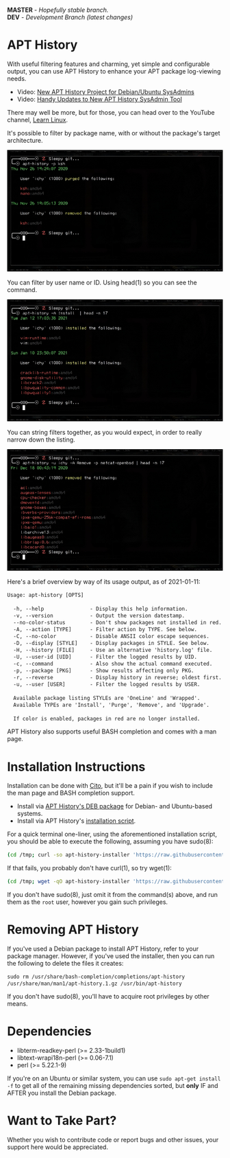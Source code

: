 **MASTER** - _Hopefully stable branch._\
**DEV** - _Development Branch (latest changes)_

# APT History

With useful filtering features and charming, yet simple and configurable output, you can use APT History to enhance your APT package log-viewing needs.

* Video: [New APT History Project for Debian/Ubuntu SysAdmins](https://www.youtube.com/watch?v=NRKhxaL0kGQ)
* Video: [Handy Updates to New APT History SysAdmin Tool](https://www.youtube.com/watch?v=bV-Ts8OE2tE)

There may well be more, but for those, you can head over to the YouTube channel, [Learn Linux](https://www.youtube.com/c/learnlinux).

It's possible to filter by package name, with or without the package's target architecture.

![Screenshot_1](screenshots/Screenshot_2021-01-13_15:19:27.jpg)

You can filter by user name or ID. Using head(1) so you can see the command.

![Screenshot_2](screenshots/Screenshot_2021-01-13_15:20:23.jpg)

You can string filters together, as you would expect, in order to really narrow down the listing.

![Screenshot_3](screenshots/Screenshot_2021-01-13_15:21:14.jpg)

Here's a brief overview by way of its usage output, as of 2021-01-11:

```
Usage: apt-history [OPTS]

  -h, --help               - Display this help information.
  -v, --version            - Output the version datestamp.
  --no-color-status        - Don't show packages not installed in red.
  -A, --action [TYPE]      - Filter action by TYPE. See below.
  -C, --no-color           - Disable ANSII color escape sequences.
  -D, --display [STYLE]    - Display packages in STYLE. See below.
  -H, --history [FILE]     - Use an alternative 'history.log' file.
  -U, --user-id [UID]      - Filter the logged results by UID.
  -c, --command            - Also show the actual command executed.
  -p, --package [PKG]      - Show results affecting only PKG.
  -r, --reverse            - Display history in reverse; oldest first.
  -u, --user [USER]        - Filter the logged results by USER.

  Available package listing STYLEs are 'OneLine' and 'Wrapped'.
  Available TYPEs are 'Install', 'Purge', 'Remove', and 'Upgrade'.

  If color is enabled, packages in red are no longer installed.
```

APT History also supports useful BASH completion and comes with a man page.

# Installation Instructions

Installation can be done with [Cito](https://github.com/terminalforlife/Extra/blob/master/source/cito), but it'll be a pain if you wish to include the man page and BASH completion support.

  * Install via [APT History's DEB package](https://github.com/terminalforlife/DEB-Packages/tree/master/apt-history) for Debian- and Ubuntu-based systems.
  * Install via APT History's [installation script](https://github.com/terminalforlife/PerlProjects/blob/master/source/apt-history/apt-history-installer).

For a quick terminal one-liner, using the aforementioned installation script, you should be able to execute the following, assuming you have sudo(8):

```sh
(cd /tmp; curl -so apt-history-installer 'https://raw.githubusercontent.com/terminalforlife/PerlProjects/master/source/apt-history/apt-history-installer' && sudo \sh apt-history-installer; rm apt-history-installer)
```

If that fails, you probably don't have curl(1), so try wget(1):

```sh
(cd /tmp; wget -qO apt-history-installer 'https://raw.githubusercontent.com/terminalforlife/PerlProjects/master/source/apt-history/apt-history-installer' && sudo \sh apt-history-installer; rm apt-history-installer)
```

If you don't have sudo(8), just omit it from the command(s) above, and run them as the `root` user, however you gain such privileges.

# Removing APT History

If you've used a Debian package to install APT History, refer to your package manager. However, if you've used the installer, then you can run the following to delete the files it creates:

```
sudo rm /usr/share/bash-completion/completions/apt-history /usr/share/man/man1/apt-history.1.gz /usr/bin/apt-history
```

If you don't have sudo(8), you'll have to acquire root privileges by other means.

# Dependencies

* libterm-readkey-perl (>= 2.33-1build1)
* libtext-wrapi18n-perl (>= 0.06-7.1)
* perl (>= 5.22.1-9)

If you're on an Ubuntu or similar system, you can use `sudo apt-get install -f` to get all of the remaining missing dependencies sorted, but **only** IF and AFTER you install the Debian package.

# Want to Take Part?

Whether you wish to contribute code or report bugs and other issues, your support here would be appreciated.
